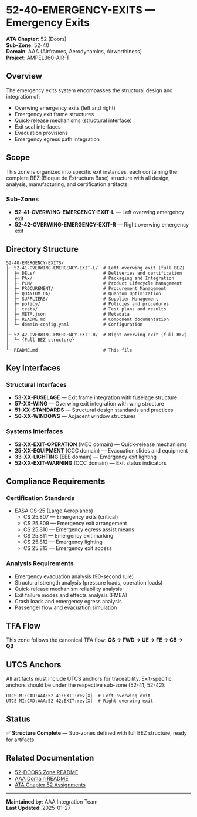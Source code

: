# 52-40-EMERGENCY-EXITS — Emergency Exits

**ATA Chapter**: 52 (Doors)  
**Sub-Zone**: 52-40  
**Domain**: AAA (Airframes, Aerodynamics, Airworthiness)  
**Project**: AMPEL360-AIR-T

## Overview

The emergency exits system encompasses the structural design and integration of:
- Overwing emergency exits (left and right)
- Emergency exit frame structures
- Quick-release mechanisms (structural interface)
- Exit seal interfaces
- Evacuation provisions
- Emergency egress path integration

## Scope

This zone is organized into specific exit instances, each containing the complete BEZ (Bloque de Estructura Base) structure with all design, analysis, manufacturing, and certification artifacts.

### Sub-Zones

- **52-41-OVERWING-EMERGENCY-EXIT-L** — Left overwing emergency exit
- **52-42-OVERWING-EMERGENCY-EXIT-R** — Right overwing emergency exit

## Directory Structure

```
52-40-EMERGENCY-EXITS/
├─ 52-41-OVERWING-EMERGENCY-EXIT-L/  # Left overwing exit (full BEZ)
│  ├─ DELs/                          # Deliveries and certification
│  ├─ PAx/                           # Packaging and Integration
│  ├─ PLM/                           # Product Lifecycle Management
│  ├─ PROCUREMENT/                   # Procurement Management
│  ├─ QUANTUM_OA/                    # Quantum Optimization
│  ├─ SUPPLIERS/                     # Supplier Management
│  ├─ policy/                        # Policies and procedures
│  ├─ tests/                         # Test plans and results
│  ├─ META.json                      # Metadata
│  ├─ README.md                      # Component documentation
│  └─ domain-config.yaml             # Configuration
│
├─ 52-42-OVERWING-EMERGENCY-EXIT-R/  # Right overwing exit (full BEZ)
│  └─ {Full BEZ structure}
│
└─ README.md                         # This file
```

## Key Interfaces

### Structural Interfaces
- **53-XX-FUSELAGE** — Exit frame integration with fuselage structure
- **57-XX-WING** — Overwing exit integration with wing structure
- **51-XX-STANDARDS** — Structural design standards and practices
- **56-XX-WINDOWS** — Adjacent window structures

### Systems Interfaces
- **52-XX-EXIT-OPERATION** (MEC domain) — Quick-release mechanisms
- **25-XX-EQUIPMENT** (CCC domain) — Evacuation slides and equipment
- **33-XX-LIGHTING** (EEE domain) — Emergency exit lighting
- **52-XX-EXIT-WARNING** (CCC domain) — Exit status indicators

## Compliance Requirements

### Certification Standards
- EASA CS-25 (Large Aeroplanes)
  - CS 25.807 — Emergency exits (critical)
  - CS 25.809 — Emergency exit arrangement
  - CS 25.810 — Emergency egress assist means
  - CS 25.811 — Emergency exit marking
  - CS 25.812 — Emergency lighting
  - CS 25.813 — Emergency exit access

### Analysis Requirements
- Emergency evacuation analysis (90-second rule)
- Structural strength analysis (pressure loads, operation loads)
- Quick-release mechanism reliability analysis
- Exit failure modes and effects analysis (FMEA)
- Crash loads and emergency egress analysis
- Passenger flow and evacuation simulation

## TFA Flow

This zone follows the canonical TFA flow:
**QS → FWD → UE → FE → CB → QB**

## UTCS Anchors

All artifacts must include UTCS anchors for traceability. Exit-specific anchors should be under the respective sub-zone (52-41, 52-42):
```
UTCS-MI:CAD:AAA:52-41:EXIT:rev[X]  # Left overwing exit
UTCS-MI:CAD:AAA:52-42:EXIT:rev[X]  # Right overwing exit
```

## Status

✅ **Structure Complete** — Sub-zones defined with full BEZ structure, ready for artifacts

## Related Documentation

- [52-DOORS Zone README](../README.md)
- [AAA Domain README](../../../README.md)
- [ATA Chapter 52 Assignments](../../../../../../1-DIMENSIONS/CANONICAL-TAXONOMY/ata-chapters.csv)

---

**Maintained by**: AAA Integration Team  
**Last Updated**: 2025-01-27
